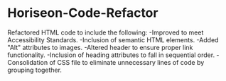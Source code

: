 # Horiseon-Code-Refactor
Refactored HTML code to include the following:
-Improved to meet Accessibility Standards.
-Inclusion of semantic HTML elements.
-Added "Alt" attributes to images.
-Altered header to ensure proper link functionality.
-Inclusion of heading attributes to fall in sequential order.
-Consolidation of CSS file to eliminate unnecessary lines of code by grouping together. 
